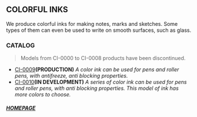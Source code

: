 ## COLORFUL INKS
We produce colorful inks for making notes, marks and sketches.
Some types of them can even be used to write on smooth surfaces, such as glass.

### CATALOG

> Models from CI-0000 to CI-0008 products have been discontinued.

- [CI-0009](ci0009)**\(PRODUCTION\)** *A color ink can be used for pens and roller pens, with antifreeze, anti blocking properties.*
- [CI-0010](ci0010)**\(IN DEVELOPMENT\)** *A series of color ink can be used for pens and roller pens, with anti blocking properties. This model of ink has more colors to choose.*

##### [HOMEPAGE](../index)
